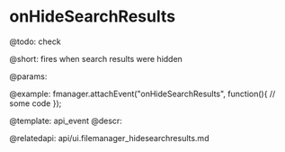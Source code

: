 onHideSearchResults
=============

@todo:
	check

@short:
	fires when search results were hidden

@params:

@example:
fmanager.attachEvent("onHideSearchResults", function(){
	// some code
});

@template:	api_event
@descr:

@relatedapi:
api/ui.filemanager_hidesearchresults.md

